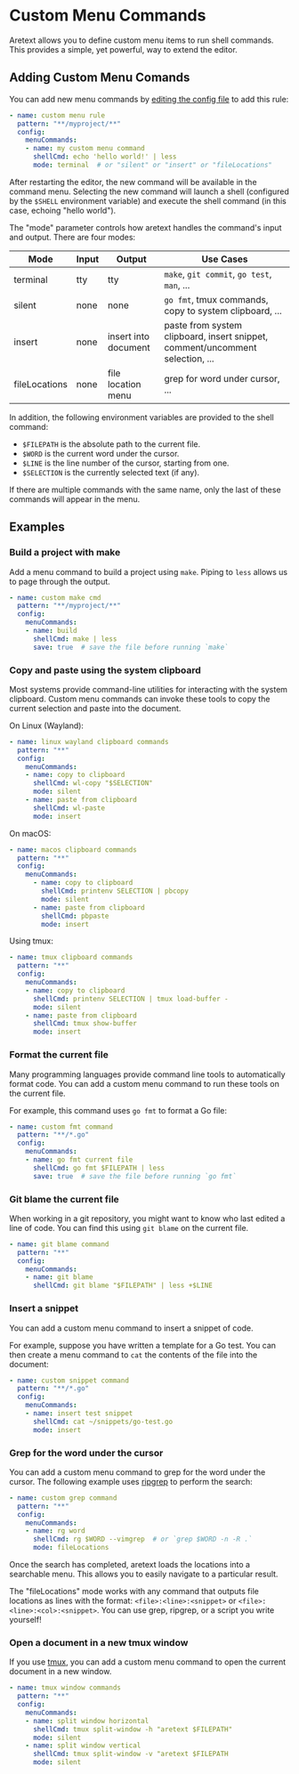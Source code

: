 Custom Menu Commands
====================

Aretext allows you to define custom menu items to run shell commands. This provides a simple, yet powerful, way to extend the editor.

Adding Custom Menu Comands
--------------------------

You can add new menu commands by [editing the config file](configuration.md) to add this rule:

```yaml
- name: custom menu rule
  pattern: "**/myproject/**"
  config:
    menuCommands:
    - name: my custom menu command
      shellCmd: echo 'hello world!' | less
      mode: terminal  # or "silent" or "insert" or "fileLocations"
```

After restarting the editor, the new command will be available in the command menu. Selecting the new command will launch a shell (configured by the `$SHELL` environment variable) and execute the shell command (in this case, echoing "hello world").

The "mode" parameter controls how aretext handles the command's input and output. There are four modes:

| Mode          | Input | Output               | Use Cases                                                                     |
|---------------|-------|----------------------|-------------------------------------------------------------------------------|
| terminal      | tty   | tty                  | `make`, `git commit`, `go test`, `man`, ...                                   |
| silent        | none  | none                 | `go fmt`, tmux commands, copy to system clipboard, ...                        |
| insert        | none  | insert into document | paste from system clipboard, insert snippet, comment/uncomment selection, ... |
| fileLocations | none  | file location menu   | grep for word under cursor, ...                                               |

In addition, the following environment variables are provided to the shell command:

-	`$FILEPATH` is the absolute path to the current file.
-	`$WORD` is the current word under the cursor.
-	`$LINE` is the line number of the cursor, starting from one.
-	`$SELECTION` is the currently selected text (if any).

If there are multiple commands with the same name, only the last of these commands will appear in the menu.

Examples
--------

### Build a project with make

Add a menu command to build a project using `make`. Piping to `less` allows us to page through the output.

```yaml
- name: custom make cmd
  pattern: "**/myproject/**"
  config:
    menuCommands:
    - name: build
      shellCmd: make | less
      save: true  # save the file before running `make`
```

### Copy and paste using the system clipboard

Most systems provide command-line utilities for interacting with the system clipboard. Custom menu commands can invoke these tools to copy the current selection and paste into the document.

On Linux (Wayland):

```yaml
- name: linux wayland clipboard commands
  pattern: "**"
  config:
    menuCommands:
    - name: copy to clipboard
      shellCmd: wl-copy "$SELECTION"
      mode: silent
    - name: paste from clipboard
      shellCmd: wl-paste
      mode: insert
```

On macOS:

```yaml
- name: macos clipboard commands
  pattern: "**"
  config:
    menuCommands:
      - name: copy to clipboard
        shellCmd: printenv SELECTION | pbcopy
        mode: silent
      - name: paste from clipboard
        shellCmd: pbpaste
        mode: insert
```

Using tmux:

```yaml
- name: tmux clipboard commands
  pattern: "**"
  config:
    menuCommands:
    - name: copy to clipboard
      shellCmd: printenv SELECTION | tmux load-buffer -
      mode: silent
    - name: paste from clipboard
      shellCmd: tmux show-buffer
      mode: insert
```

### Format the current file

Many programming languages provide command line tools to automatically format code. You can add a custom menu command to run these tools on the current file.

For example, this command uses `go fmt` to format a Go file:

```yaml
- name: custom fmt command
  pattern: "**/*.go"
  config:
    menuCommands:
    - name: go fmt current file
      shellCmd: go fmt $FILEPATH | less
      save: true  # save the file before running `go fmt`
```

### Git blame the current file

When working in a git repository, you might want to know who last edited a line of code. You can find this using `git blame` on the current file.

```yaml
- name: git blame command
  pattern: "**"
  config:
    menuCommands:
    - name: git blame
      shellCmd: git blame "$FILEPATH" | less +$LINE
```

### Insert a snippet

You can add a custom menu command to insert a snippet of code.

For example, suppose you have written a template for a Go test. You can then create a menu command to `cat` the contents of the file into the document:

```yaml
- name: custom snippet command
  pattern: "**/*.go"
  config:
    menuCommands:
    - name: insert test snippet
      shellCmd: cat ~/snippets/go-test.go
      mode: insert
```

### Grep for the word under the cursor

You can add a custom menu command to grep for the word under the cursor. The following example uses [ripgrep](https://github.com/BurntSushi/ripgrep) to perform the search:

```yaml
- name: custom grep command
  pattern: "**"
  config:
    menuCommands:
    - name: rg word
      shellCmd: rg $WORD --vimgrep  # or `grep $WORD -n -R .`
      mode: fileLocations
```

Once the search has completed, aretext loads the locations into a searchable menu. This allows you to easily navigate to a particular result.

The "fileLocations" mode works with any command that outputs file locations as lines with the format: `<file>:<line>:<snippet>` or `<file>:<line>:<col>:<snippet>`. You can use grep, ripgrep, or a script you write yourself!

### Open a document in a new tmux window

If you use [tmux](https://wiki.archlinux.org/title/Tmux), you can add a custom menu command to open the current document in a new window.

```yaml
- name: tmux window commands
  pattern: "**"
  config:
    menuCommands:
    - name: split window horizontal
      shellCmd: tmux split-window -h "aretext $FILEPATH"
      mode: silent
    - name: split window vertical
      shellCmd: tmux split-window -v "aretext $FILEPATH
      mode: silent
```
